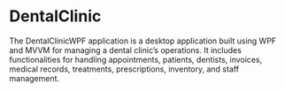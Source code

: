 # DentalClinic
The DentalClinicWPF application is a desktop application built using WPF and MVVM for managing a dental clinic’s operations. It includes functionalities for handling appointments, patients, dentists, invoices, medical records, treatments, prescriptions, inventory, and staff management.

